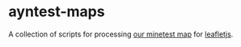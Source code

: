 # ayntest-maps

A collection of scripts for processing [our minetest map](http://maps.ayntest.net/) for [leafletjs](http://leafletjs.com/).
